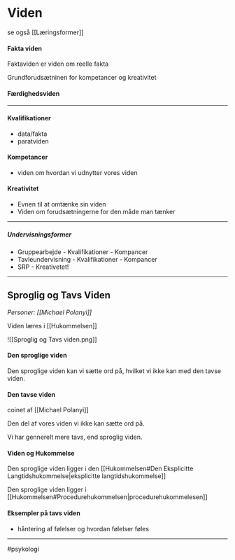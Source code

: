# Viden
se også [[Læringsformer]]

#### Fakta viden
Faktaviden er viden om reelle fakta

Grundforudsætninen for kompetancer og kreativitet 

#### Færdighedsviden

---

#### Kvalifikationer
- data/fakta
- paratviden

#### Kompetancer
- viden om hvordan vi udnytter vores viden

#### Kreativitet
- Evnen til at omtænke sin viden
- Viden om forudsætningerne for den måde man tænker

---

##### Undervisningsformer

- Gruppearbejde
		- Kvalifikationer
		- Kompancer
- Tavleundervisning
		- Kvalifikationer
		- Kompancer
- SRP
		- Kreativetet!



---

## Sproglig og Tavs Viden
*Personer: [[Michael Polanyi]]*

Viden læres i [[Hukommelsen]]



![[Sproglig og Tavs viden.png]]

#### Den sproglige viden

Den sproglige viden kan vi sætte ord på, hvilket vi ikke kan med den tavse viden.

#### Den tavse viden
coinet af [[Michael Polanyi]]

Den del af vores viden vi ikke kan sætte ord på.

Vi har gennerelt mere tavs, end sproglig viden.

#### Viden og Hukommelse
Den sproglige viden ligger i den [[Hukommelsen#Den Eksplicitte Langtidshukommelse|eksplicitte langtidshukommelse]] 

Den sproglige viden ligger i [[Hukommelsen#Procedurehukommelsen|procedurehukommelesen]]

#### Eksempler på tavs viden
- håntering af følelser og hvordan følelser føles


---
#psykologi 